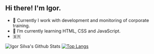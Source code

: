 ## Hi there! I'm Igor.

- 🔭 Currently I work with development and monitoring of corporate training.
- 🌱 I’m currently learning HTML, CSS and JavaScript.
-  :brazil:


![Igor Silva's Github Stats](https://github-readme-stats.vercel.app/api?username=CapitaoDAreia&theme=dark&show_icons=true) 
[![Top Langs](https://github-readme-stats.vercel.app/api/top-langs/?username=CapitaoDAreia&theme=dark&show_icons=true)](https://github.com/CapitaoDAreia)

